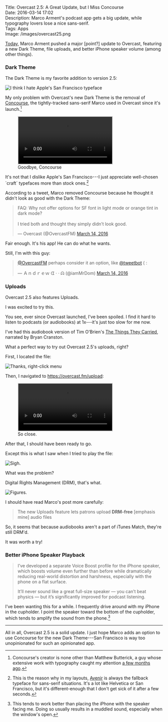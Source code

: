 Title: Overcast 2.5: A Great Update, but I Miss Concourse  
Date: 2016-03-14 17:02  
Description: Marco Arment's podcast app gets a big update, while typography lovers lose a nice sans-serif.  
Tags: Apps  
Image: /images/overcast25.png  

[Today][1], Marco Arment pushed a major [point?] update to Overcast, featuring a new Dark Theme, file uploads, and better iPhone speaker volume (among other things).

### Dark Theme

The Dark Theme is my favorite addition to version 2.5:

![I think I hate Apple's San Francisco typeface][2]
<!-- {style="border: 0.2em solid lightgray;"} -->

My only problem with Overcast's new Dark Theme is the removal of [Concourse][3], the tightly-tracked sans-serif Marco used in Overcast since it's launch.[^1]

<figure>	
	<video controls autoplay loop title="Switching between Dark Theme and regular theme in Overcast 2.5" style="border: 0.2em solid lightgray">
  		<source src="/movies/switching.m4v" type="video/mp4">
Your browser does not support the video tag, probably because it sucks.
	</video>
	<figcaption>Goodbye, Concourse</figcaption>
</figure>

It's not that I dislike Apple's San Francisco---I just appreciate well-chosen \`craft\` typefaces more than stock ones.[^2]

According to a tweet, Marco removed Concourse because he thought it didn't look as good with the Dark Theme:

<blockquote class="twitter-tweet" data-lang="en"><p lang="en" dir="ltr">FAQ: Why not offer options for SF font in light mode or orange tint in dark mode?<br><br>I tried both and thought they simply didn’t look good.</p>&mdash; Overcast (@OvercastFM) <a href="https://twitter.com/OvercastFM/status/709505284012687364" title="Permalink to tweet">March 14, 2016</a></blockquote>

Fair enough. It's his app! He can do what he wants.

Still, I'm with this guy:

<blockquote class="twitter-tweet" data-lang="en"><p lang="en" dir="ltr"><a href="https://twitter.com/OvercastFM" title="Overcast on Twitter">@OvercastFM</a> perhaps consider it an option, like <a href="https://twitter.com/tweetbot" title="Tweetbot on Twitter">@tweetbot</a> ( :</p>&mdash; Ａｎｄｒｅｗ ᗧ · · ᗣ (@iamMrDom) <a href="https://twitter.com/iamMrDom/status/709505695847096320" title="Permalink to tweet">March 14, 2016</a></blockquote>

### Uploads

Overcast 2.5 also features Uploads.

I was excited to try this.

You see, ever since Overcast launched, I've been spoiled. I find it hard to listen to podcasts (or audiobooks) at 1x---it's just too slow for me now.

I've had this audiobook version of Tim O'Brien's [The Things They Carried][4], narrated by Bryan Cranston.

What a perfect way to try out Overcast 2.5's uploads, right?

First, I located the file:

![Thanks, right-click menu][5]
<!-- {style="border: 0.2em solid lightgray;"} -->

Then, I navigated to <https://overcast.fm/upload>:

<figure>
	<video controls autoplay loop title="Uploading The Things They Carried" style="border: 0.2em solid lightgray">
  		<source src="/movies/overcastupload.mp4" type="video/mp4">
Your browser does not support the video tag, probably because it sucks.
	</video>
	<figcaption>So close.</figcaption>
</figure>

After that, I should have been ready to go.

Except this is what I saw when I tried to play the file:

![Sigh.][6]
<!-- {style="border: 0.2em solid lightgray;"} -->

What was the problem?

Digital Rights Management (DRM), that's what.

![Figures.][7]
<!-- {style="width: 100%;"} -->

I should have read Marco's post more carefully:

> The new Uploads feature lets patrons upload **DRM-free** [emphasis mine] audio files

So, it seems that because audiobooks aren't a part of iTunes Match, they're still DRM'd.

It was worth a try!

### Better iPhone Speaker Playback

> I’ve developed a separate Voice Boost profile for the iPhone speaker, which boosts volume even further than before while dramatically reducing real-world distortion and harshness, especially with the phone on a flat surface.
>
> It’ll never sound like a great full-size speaker — you can’t beat physics — but it’s significantly improved for podcast listening.

I've been wanting this for a while. I frequently drive around with my iPhone in the cupholder. I point the speaker toward the bottom of the cupholder, which tends to amplify the sound from the phone.[^3]

***

All in all, Overcast 2.5 is a solid update. I just hope Marco adds an option to use Concourse for the new Dark Theme---San Francisco is way too unopinionated for such an opinionated app.

[^1]: Concourse's creator is none other than Matthew Butterick, a guy whose extensive work with typography caught my attention [a few months ago][a].
[^2]: This is the reason why in my layouts, [Avenir][b] is always the fallback typeface for sans-serif situations. It's a lot like Helvetica or San Francisco, but it's different-enough that I don't get sick of it after a few seconds.
[^3]: This tends to work better than placing the iPhone with the speaker facing me. Doing so usually results in a muddled sound, especially when the window's open.

[a]: /2015/8/25/how-practical-typography-helped-me-be-a-better-writer "My post on Butterick's Practical Typography"
[b]: https://en.wikipedia.org/wiki/Avenir_(typeface) "Wikipedia: Avenir"

[1]: https://marco.org/2016/03/14/overcast25 "Marco's post on Overcast 2.05"
[2]: /images/overcast25.png "Yup, I hate it."
[3]: http://concoursefont.com "Matthew Butterick's Concourse"
[4]: https://geo.itunes.apple.com/us/audiobook/things-they-carried-unabridged/id725140015?at=1l3vx9s "The Things They Carried on iTunes"
[5]: /images/thethings.png "Finding the file via the right-click menu"
[6]: /images/overcastuploadsnope.png "Can't play the file"
[7]: /images/screwyoudrm.png "DRM is the death of me"